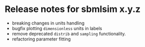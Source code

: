 # Release notes for sbmlsim x.y.z
- breaking changes in units handling
- bugfix plotting `dimensionless` units in labels
- remove deprecated `distrib` and `sampling` functionality.
- refactoring parameter fitting
